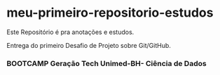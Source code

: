# meu-primeiro-repositorio-estudos
Este Repositório é pra anotações e estudos.

Entrega do primeiro Desafio de Projeto sobre Git/GitHub.

### BOOTCAMP Geração Tech Unimed-BH- Ciência de Dados
